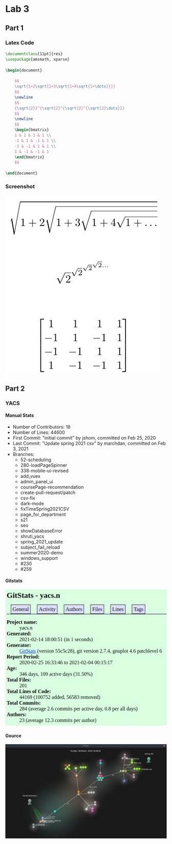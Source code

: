 # Lab 3

## Part 1

### Latex Code

```latex
\documentclass[11pt]{res}
\usepackage{amsmath, xparse}

\begin{document}

	$$
	\sqrt{1+2\sqrt{1+3\sqrt{1+4\sqrt{1+\dots}}}}
	$$
	\newline
	$$
	{\sqrt{2}}^{\sqrt{2}^{\sqrt{2}^{\sqrt{2}\dots}}}
	$$
	\newline
	$$
	\begin{bmatrix}
	1 & 1 & 1 & 1 \\
	-1 & 1 & -1 & 1 \\
	-1 & -1 & 1 & 1 \\
	1 & -1 & -1 & 1
	\end{bmatrix}
	$$

\end{document}
```

### Screenshot

![part1](part1.jpg)

## Part 2

### YACS

#### Manual Stats

- Number of Contributors: 18
- Number of Lines: 44600
- First Commit: "initial commit" by jshom, committed on Feb 25, 2020
- Last Commit: "Update spring 2021 csv" by marchdan, committed on Feb 3, 2021
- Branches:
    - 52-scheduling
	- 280-loadPageSpinner
	- 338-mobile-ui-revised
	- add_vuex
	- admin_panel_ui
	- coursePage-recommendation
	- create-pull-request/patch
	- csv-fix
	- dark-mode
	- fixTimeSpring2021CSV
	- page_for_department
	- s21
	- seo
	- showDatabaseError
	- shruti_yacs
	- spring_2021_update
	- subject_fail_reload
	- summer2020-demo
	- windows_support
	- #230
	- #259

#### Gitstats

![gitstats_yacs](gitstats_yacs.png)

#### Gource

![gource_yacs](gource_yacs.png)
